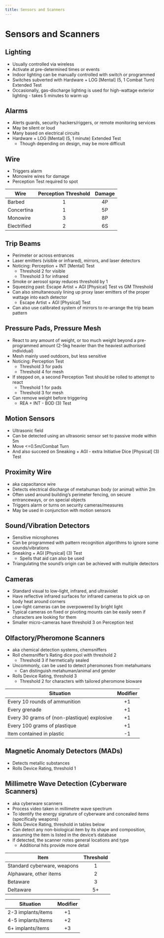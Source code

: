 ```yaml
---
title: Sensors and Scanners
---
```


# Sensors and Scanners

## Lighting

- Usually controlled via wireless
- Activate at pre-determined times or events
- Indoor lighting can be manually controlled with switch or programmed
- Switches subverted with Hardware + LOG [Mental] (5, 1 Combat Turn) Extended Test
- Occasionally, gas-discharge lighting is used for high-wattage exterior lighting - takes 5 minutes to warm up

## Alarms

- Alerts guards, security hackers/riggers, or remote monitoring services
- May be silent or loud
- Many based on electrical circuits
- Hardware + LOG [Mental] (5, 1 minute) Extended Test
	- Though depending on design, may be more difficult

## Wire

- Triggers alarm
- Monowire wires for damage
- Perception Test required to spot

| Wire        | Perception Threshold | Damage |
| ----------- |:--------------------:|:------:|
| Barbed      |          1           |   4P   |
| Concertina  |          1           |   5P   |
| Monowire    |          3           |   8P   |
| Electrified |          2           |   6S   |

## Trip Beams

- Perimeter or across entrances
- Laser emitters (visible or infrared), mirrors, and laser detectors
- Noticing: Perception + INT [Mental] Test
	- Threshold 2 for visible
	- Threshold 3 for infrared
- Smoke or aerosol spray reduces threshold by 1
- Squeezing past: Escape Artist + AGI [Physical] Test vs GM Threshold
- Can also simultaneously lining up proxy laser emitters of the proper wattage into each detector
	- Escape Artist + AGI [Physical] Test
- Can also use calibrated system of mirrors to re-arrange the trip beam pattern

## Pressure Pads, Pressure Mesh

- React to any amount of weight, or too much weight beyond a pre-programmed amount (2-5kg heavier than the heaviest authorised individual)
- Mesh mainly used outdoors, but less sensitive
- Noticing: Perception Test
	- Threshold 3 for pads
	- Threshold 4 for mesh
- If stepped on, a second Perception Test should be rolled to attempt to react
	- Threshold 1 for pads
	- Threshold 3 for mesh
- Can remove weight before triggering
	- REA + INT - BOD (3) Test

## Motion Sensors

- Ultrasonic field
- Can be detected using an ultrasonic sensor set to passive mode within 5m
- Move <=0.5m/Combat Turn
- And also succeed on Sneaking + AGI - extra Initiative Dice [Physical] (3) Test

## Proximity Wire

- aka capacitance wire
- Detects electrical discharge of metahuman body (or animal) within 2m
- Often used around building’s perimeter fencing, on secure entranceways, or on special objects
- Triggers alarm or turns on security cameras/measures
- May be used in conjunction with motion sensors

## Sound/Vibration Detectors

- Sensitive microphones
- Can be programmed with pattern recognition algorithms to ignore some sounds/vibrations
- Sneaking + AGI [Physical] (3) Test
	- Spells that aid can also be used
- Triangulating the sound’s origin can be achieved with multiple detectors

## Cameras

- Standard visual to low-light, infrared, and ultraviolet
- Have reflective infrared surfaces for infrared cameras to pick up on body heat around corners
- Low-light cameras can be overpowered by bright light
- Typical cameras on fixed or pivoting mounts can be easily seen if characters are looking for them
- Smaller micro-cameras have threshold 3 on Perception test

## Olfactory/Pheromone Scanners

- aka chemical detection systems, chemsniffers
- Roll chemsniffer’s Rating dice pool with threshold 2
	- Threshold 3 if hermetically sealed
- Uncommonly, can be used to detect pheromones from metahumans
	- Can distinguish metahuman/animal and gender
- Rolls Device Rating, threshold 3
	- Threshold 2 for characters with tailored pheromone bioware

| Situation                                   | Modifier |
| ------------------------------------------- |:--------:|
| Every 10 rounds of ammunition               |    +1    |
| Every grenade                               |    +1    |
| Every 30 grams of (non-plastique) explosive |    +1    |
| Every 100 grams of plastique                |    +1    |
| Item contained in plastic                   |    -1    |

## Magnetic Anomaly Detectors (MADs)

- Detects metallic substances
- Rolls Device Rating, threshold 1

## Millimetre Wave Detection (Cyberware Scanners)

- aka cyberware scanners
- Process video taken in millimetre wave spectrum
- To identify the energy signature of cyberware and concealed items (specifically weapons)
- Rolls Device Rating, threshold in tables below
- Can detect any non-biological item by its shape and composition, assuming the item is listed in the device’s database
- If detected, the scanner notes general locations and type
	- Additional hits provide more detail

| Item                        | Threshold |
| --------------------------- |:---------:|
| Standard cyberware, weapons |     1     |
| Alphaware, other items      |     2     |
| Betaware                    |     3     |
| Deltaware                   |    5+     |

| Situation          | Modifier |
| ------------------ |:--------:|
| 2-3 implants/items |    +1    |
| 4-5 implants/items |    +2    |
| 6+ implants/items  |    +3    |
